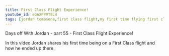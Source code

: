 ```yaml
---
title: First Class Flight Experience!
youtube_id: eGAXPPVT8L4
tags: [jordan tomasone,first class flight,my first time flying first class,travel vlogger,vlogging first class,vlogging first class american,first class flight vlog,experience first class flight,the benefits of first class flights,first class is it worth it,how to get into first class for free,first class tips and tricks to get in free,how to get upgraded to a first class flight free,first class flight upgrade,new york to dallas,first class to dallas]
---
```

Days off With Jordan - part 55 - First Class Flight Experience!

In this video Jordan shares his first time being on a First Class flight and how he ended up there.
